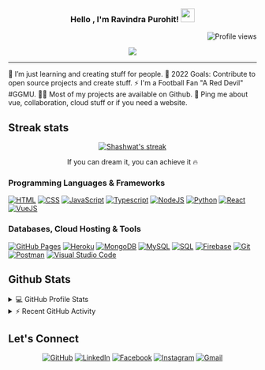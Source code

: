 <h3 align="center">
  Hello , I'm Ravindra Purohit!
  <img src="https://media.giphy.com/media/hvRJCLFzcasrR4ia7z/giphy.gif" width="28">
</h3> <img src="https://gpvc.arturio.dev/rvutd" alt="Profile views" align='right'/> <a href="https://github.com/rvutd/rvutd/"> </a>
<br/>

<!-- Typing SVG by DenverCoder1 - https://github.com/DenverCoder1/readme-typing-svg -->
<p align="center">
  <a href="https://github.com/rvutd/readme-typing-svg"><img src="https://readme-typing-svg.herokuapp.com?lines=Computer+Science+Engineer;Front+End+Web+Developer;Always%20learning%20new%20things&center=true&width=380&height=45"></a>
</p>
<hr/>
🌱 I’m just learning and creating stuff for people.
🥅 2022 Goals: Contribute to open source projects and create stuff.
⚡ I'm a Football Fan "A Red Devil" #GGMU.
👨‍💻 Most of my projects are available on Github.
💬 Ping me about vue, collaboration, cloud stuff or if you need a website.

## Streak stats

<!-- GitHub Readme Streak Stats - https://github.com/DenverCoder1/github-readme-streak-stats -->
<p align="center">
  <a href="https://github.com/DenverCoder1/github-readme-streak-stats">
    <img title="🔥 Get streak stats for your profile at git.io/streak-stats" alt="Shashwat's streak" src="https://github-readme-streak-stats.herokuapp.com/?user=rvutd&theme=monokai-metallian&hide_border=true"/>
  </a>
  <p align="center">If you can dream it, you can achieve it 🔥</p>
</p>


### Programming Languages & Frameworks 

<p>
    <a href="https://github.com/search?q=user%3ADenverCoder1+is%3Arepo+language%3Ahtml"><img alt="HTML" src="https://img.shields.io/badge/HTML%20-%23E34F26.svg?logo=html5&logoColor=white"></a>
    <a href="https://github.com/search?q=user%3ADenverCoder1+is%3Arepo+language%3Acss"><img alt="CSS" src="https://img.shields.io/badge/CSS%20-%231572B6.svg?logo=css3&logoColor=white"></a>
    <a href="https://github.com/search?q=user%3ADenverCoder1+is%3Arepo+language%3Ajavascript"><img alt="JavaScript" src="https://img.shields.io/badge/JavaScript%20-%23F7DF1E.svg?logo=javascript&logoColor=black"></a>
    <a href="#"><img alt="Typescript" src="https://img.shields.io/badge/Typescript%20-%2320232a.svg?logo=typescript&logoColor=%white"></a>
    <a href="https://github.com/search?q=user%3ADenverCoder1+is%3Arepo+language%3Ajavascript"><img alt="NodeJS" src="https://img.shields.io/badge/Node.js%20-%2343853D.svg?logo=node.js&logoColor=white"></a>
    <a href="https://github.com/search?q=user%3ADenverCoder1+is%3Arepo+language%3Apython"><img alt="Python" src="https://img.shields.io/badge/Python%20-%2314354C.svg?logo=python&logoColor=white"></a>
    <a href="#"><img alt="React" src="https://img.shields.io/badge/React%20-%2320232a.svg?logo=react&logoColor=%2361DAFB"></a>
    <a href="https://github.com/search?q=user%3ADenverCoder1+is%3Arepo+language%3Ajavascript"><img alt="VueJS" src="https://img.shields.io/badge/Vue.js%20-%2343853D.svg?logo=vue.js&logoColor=white"></a>
</p>

### Databases, Cloud Hosting & Tools

<p>
    <a href="#"><img alt="GitHub Pages" src="https://img.shields.io/badge/GitHub%20Pages-%23327FC7.svg?logo=github&logoColor=white"></a>
    <a href="#"><img alt="Heroku" src="https://img.shields.io/badge/Heroku%20-%23430098.svg?logo=heroku&logoColor=white"></a>
    <a href="#"><img alt="MongoDB" src ="https://img.shields.io/badge/MongoDB-%234ea94b.svg?logo=mongodb&logoColor=white"></a>
    <a href="#"><img alt="MySQL" src="https://img.shields.io/badge/MySQL-%2300f.svg?logo=mysql&logoColor=white"></a>
    <a href="https://github.com/search?q=user%3ADenverCoder1+is%3Arepo+language%3Asql"><img alt="SQL" src="https://img.shields.io/badge/SQL%20-%23025E8C.svg?logo=amazon-dynamodb&logoColor=white"></a>
    <a href="#"><img alt="Firebase" src ="https://img.shields.io/badge/Firebase-%23316192.svg?logo=firebase&logoColor=white"></a>
    <a href="#"><img alt="Git" src="https://img.shields.io/badge/Git%20-%23F05033.svg?logo=git&logoColor=white"></a>
    <a href="#"><img alt="Postman" src="https://img.shields.io/badge/Postman-FF6C37?logo=postman&logoColor=white"></a>
    <a href="#"><img alt="Visual Studio Code" src="https://img.shields.io/badge/Visual%20Studio%20Code-0078d7.svg?logo=visual-studio-code&logoColor=white"></a>
</p>

## Github Stats

<!-- https://github.com/anuraghazra/github-readme-stats -->
<details> 
  <summary>💻 GitHub Profile Stats</summary>
  <br/>
   <a href="https://github.com/rvutd/github-readme-stats"><img alt="Ravindra's Github Stats" src="https://github-readme-stats.vercel.app/api?username=rvutd&show_icons=true&count_private=true&theme=react&hide_border=true&bg_color=1F222E&title_color=F85D7F&icon_color=F8D866" height="185px"/></a>
  <a href="https://github.com/anuraghazra/github-readme-stats"><img alt="Shashwat's Top Languages" src="https://github-readme-stats.vercel.app/api/top-langs/?username=rvutd&langs_count=8&layout=compact&theme=react&hide_border=true&bg_color=1F222E&title_color=F85D7F&icon_color=F8D866" height="185px"/></a>
  <br/>
  <b>Note:</b> Top languages is only a metric of the languages my public code consists of and doesn't reflect experience or skill level.
</details>

<!-- https://github.com/ashutosh00710/github-readme-activity-graph -->
<details>
  <summary>⚡ Recent GitHub Activity</summary>
  <br/>
   <a href="https://github.com/ashutosh00710/github-readme-activity-graph"><img alt="Ravindra's Activity Graph" src="https://activity-graph.herokuapp.com/graph?username=rvutd&custom_title=Ravindra's%20Contribution%20Graph&bg_color=1F222E&color=F8D866&line=F85D7F&point=FFFFFF&hide_border=true" /></a>
  <br/>
</details>

<!-- https://github.com/sisodiya2421 -->
## Let's Connect
<p align="center">
	<a href="https://github.com/rvutd"><img src="https://img.icons8.com/bubbles/50/000000/github.png" alt="GitHub"/></a>
	<a href="https://www.linkedin.com/in/rvutd/"><img src="https://img.icons8.com/bubbles/50/000000/linkedin.png" alt="LinkedIn"/></a>
	<a href="https://www.facebook.com/rvutd/"><img src="https://img.icons8.com/bubbles/50/000000/facebook-new.png" alt="Facebook"/></a>
	<a href="https://www.instagram.com/rv_utd/"><img src="https://img.icons8.com/bubbles/50/000000/instagram.png" alt="Instagram"/></a>
	<a href="mailto:ravindraofficialemail2@gmail.com"><img src="https://img.icons8.com/bubbles/50/000000/gmail.png" alt="Gmail"/></a>
</p>
